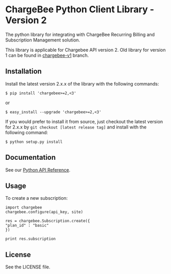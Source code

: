# ChargeBee Python Client Library - Version 2

The python library for integrating with ChargeBee Recurring Billing and Subscription Management solution.

This library is applicable for Chargebee API version 2. Old library for version 1 can be found in [chargebee-v1](https://github.com/chargebee/chargebee-python/tree/chargebee-v1) branch.


## Installation

Install the latest version 2.x.x of the library with the following commands:

    $ pip install 'chargebee>=2,<3'
  
or
  
    $ easy_install --upgrade 'chargebee>=2,<3'



If you would prefer to install it from source, just checkout the latest version for 2.x.x by ```git checkout [latest release tag]``` and install with the following command:
  
    $ python setup.py install
  
## Documentation

See our [Python API Reference](https://apidocs.chargebee.com/docs/api?lang=python "API Reference").

## Usage

To create a new subscription:
  
    import chargebee
    chargebee.configure(api_key, site)

    res = chargebee.Subscription.create({
    "plan_id" : "basic"
    })

    print res.subscription

## License

See the LICENSE file.